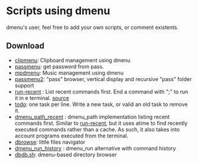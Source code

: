 Scripts using dmenu
=====

dmenu's user, feel free to add your own scripts, or comment existents.

Download
--------

* [clipmenu](https://github.com/cdown/clipmenu): Clipboard management using dmenu
* [passmenu](http://git.zx2c4.com/password-store/tree/contrib/dmenu): get password from pass.
* [mpdmenu](https://github.com/cdown/mpdmenu): Music management using dmenu
* [passmenu2](passmenu2): "pass" browser, vertical display and recursive "pass" folder support
* [run-recent](run-recent) : List recent commands first. End a command
  with ";" to run it in e terminal.
  [source](https://bbs.archlinux.org/viewtopic.php?id=56646&p=12)
* [todo](todo): one task per line. Write a new task, or valid an old
  task to remove it.
* [dmenu_path_recent](https://github.com/ema/dotfiles/blob/master/bin/dmenu_path)
 : dmenu_path implementation listing recent commands first. Similar to
 [run-recent](run-recent), but it uses atime to find recently executed commands
 rather than a cache. As such, it also takes into account programs executed from
 the terminal.
* [dbrowse](https://github.com/clamiax/scripts/blob/master/src/dbrowse):
  little files navigator
* [dmenu_run_history](http://tools.suckless.org/dmenu/scripts/dmenu_run_with_command_history) :
  dmenu_run alternative with command history
* [dbdb.sh](dbdb.sh): dmenu-based directory browser
